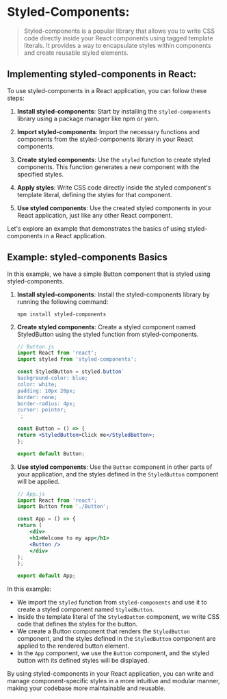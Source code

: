 # Styled-Components:

> Styled-components is a popular library that allows you to write CSS code directly inside your React components using tagged template literals. It provides a way to encapsulate styles within components and create reusable styled elements.

## Implementing styled-components in React:

To use styled-components in a React application, you can follow these steps:

1. **Install styled-components**: Start by installing the `styled-components` library using a package manager like npm or yarn.

2. **Import styled-components**: Import the necessary functions and components from the styled-components library in your React components.

3. **Create styled components**: Use the `styled` function to create styled components. This function generates a new component with the specified styles.

4. **Apply styles**: Write CSS code directly inside the styled component's template literal, defining the styles for that component.

5. **Use styled components**: Use the created styled components in your React application, just like any other React component.

Let's explore an example that demonstrates the basics of using styled-components in a React application.

## Example: styled-components Basics

In this example, we have a simple Button component that is styled using styled-components.

1. **Install styled-components**: Install the styled-components library by running the following command:
    ```
    npm install styled-components
    ```
2. **Create styled components**: Create a styled component named StyledButton using the styled function from styled-components.
    ```jsx
    // Button.js
    import React from 'react';
    import styled from 'styled-components';

    const StyledButton = styled.button`
    background-color: blue;
    color: white;
    padding: 10px 20px;
    border: none;
    border-radius: 4px;
    cursor: pointer;
    `;

    const Button = () => {
    return <StyledButton>Click me</StyledButton>;
    };

    export default Button;
    ```

3. **Use styled components**: Use the `Button` component in other parts of your application, and the styles defined in the `StyledButton` component will be applied.
    ```jsx
    // App.js
    import React from 'react';
    import Button from './Button';

    const App = () => {
    return (
        <div>
        <h1>Welcome to my app</h1>
        <Button />
        </div>
    );
    };

    export default App;
    ```

In this example:

* We import the `styled` function from `styled-components` and use it to create a styled component named `StyledButton`.
* Inside the template literal of the `StyledButton` component, we write CSS code that defines the styles for the button.
* We create a Button component that renders the `StyledButton` component, and the styles defined in the `StyledButton` component are applied to the rendered button element.
* In the `App` component, we use the `Button` component, and the styled button with its defined styles will be displayed.

By using styled-components in your React application, you can write and manage component-specific styles in a more intuitive and modular manner, making your codebase more maintainable and reusable.